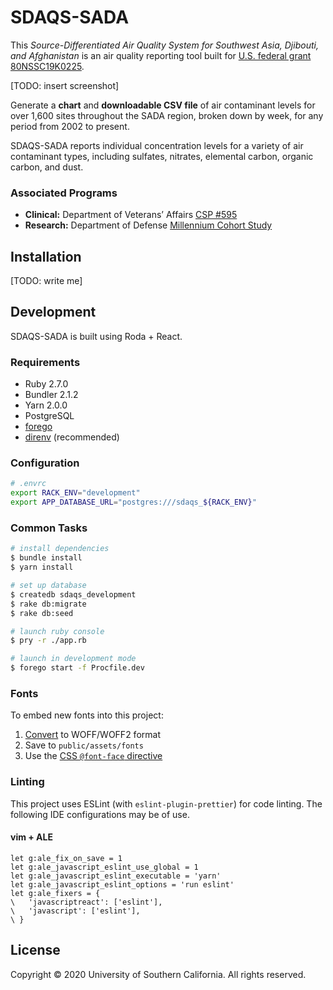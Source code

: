 SDAQS-SADA
==========

This _Source-Differentiated Air Quality System
for Southwest Asia, Djibouti, and Afghanistan_
is an air quality reporting tool built for
[U.S. federal grant 80NSSC19K0225][0].

[TODO: insert screenshot]

Generate a **chart** and **downloadable CSV file** of air contaminant levels
for over 1,600 sites throughout the SADA region,
broken down by week, for any period from 2002 to present.

SDAQS-SADA reports individual concentration levels
for a variety of air contaminant types,
including sulfates, nitrates, elemental carbon, organic carbon, and dust.

### Associated Programs

* **Clinical:** Department of Veterans’ Affairs [CSP #595][1]
* **Research:** Department of Defense [Millennium Cohort Study][2]

Installation
------------

[TODO: write me]

Development
-----------

SDAQS-SADA is built using Roda + React.

### Requirements

* Ruby 2.7.0
* Bundler 2.1.2
* Yarn 2.0.0
* PostgreSQL
* [forego][3]
* [direnv][4] (recommended)

### Configuration

```sh
# .envrc
export RACK_ENV="development"
export APP_DATABASE_URL="postgres:///sdaqs_${RACK_ENV}"
```

### Common Tasks

```sh
# install dependencies
$ bundle install
$ yarn install

# set up database
$ createdb sdaqs_development
$ rake db:migrate
$ rake db:seed

# launch ruby console
$ pry -r ./app.rb

# launch in development mode
$ forego start -f Procfile.dev
```

### Fonts

To embed new fonts into this project:

1. [Convert][5] to WOFF/WOFF2 format
2. Save to `public/assets/fonts`
3. Use the [CSS `@font-face` directive][6]

### Linting

This project uses ESLint (with `eslint-plugin-prettier`) for code linting.
The following IDE configurations may be of use.

#### vim + ALE

```vimscript
let g:ale_fix_on_save = 1
let g:ale_javascript_eslint_use_global = 1
let g:ale_javascript_eslint_executable = 'yarn'
let g:ale_javascript_eslint_options = 'run eslint'
let g:ale_fixers = {
\   'javascriptreact': ['eslint'],
\   'javascript': ['eslint'],
\ }
```

License
-------

Copyright © 2020 University of Southern California. All rights reserved.

[0]: https://govtribe.com/award/federal-contract-award/grant-for-research-80nssc19k0225
[1]: https://www.vacsp.research.va.gov/CSPEC/Studies/INVESTD-R/CSP-595-SHADE.asp
[2]: https://www.millenniumcohort.org/
[3]: https://github.com/ddollar/forego/releases
[4]: https://github.com/direnv/direnv
[5]: https://www.fontsquirrel.com/tools/webfont-generator
[6]: https://css-tricks.com/snippets/css/using-font-face/
